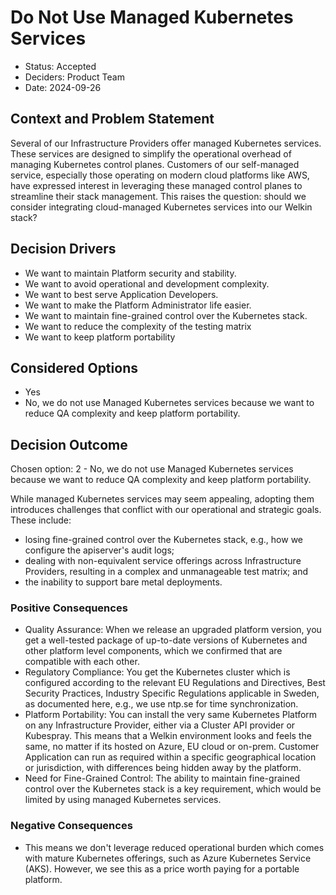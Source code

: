 # Do Not Use Managed Kubernetes Services

- Status: Accepted
- Deciders: Product Team
- Date: 2024-09-26

## Context and Problem Statement

Several of our Infrastructure Providers offer managed Kubernetes services. These services are designed to simplify the operational overhead of managing Kubernetes control planes. Customers of our self-managed service, especially those operating on modern cloud platforms like AWS, have expressed interest in leveraging these managed control planes to streamline their stack management.
This raises the question: should we consider integrating cloud-managed Kubernetes services into our Welkin stack?

## Decision Drivers

- We want to maintain Platform security and stability.
- We want to avoid operational and development complexity.
- We want to best serve Application Developers.
- We want to make the Platform Administrator life easier.
- We want to maintain fine-grained control over the Kubernetes stack.
- We want to reduce the complexity of the testing matrix
- We want to keep platform portability

## Considered Options

- Yes
- No, we do not use Managed Kubernetes services because we want to reduce QA complexity and keep platform portability.

## Decision Outcome

Chosen option: 2 - No, we do not use Managed Kubernetes services because we want to reduce QA complexity and keep platform portability.

While managed Kubernetes services may seem appealing, adopting them introduces challenges that conflict with our operational and strategic goals.
These include:

- losing fine-grained control over the Kubernetes stack, e.g., how we configure the apiserver's audit logs;
- dealing with non-equivalent service offerings across Infrastructure Providers, resulting in a complex and unmanageable test matrix; and
- the inability to support bare metal deployments.

### Positive Consequences

- Quality Assurance: When we release an upgraded platform version, you get a well-tested package of up-to-date versions of Kubernetes and other platform level components, which we confirmed that are compatible with each other.
- Regulatory Compliance: You get the Kubernetes cluster which is configured according to the relevant EU Regulations and Directives, Best Security Practices, Industry Specific Regulations applicable in Sweden, as documented here, e.g., we use ntp.se for time synchronization.
- Platform Portability: You can install the very same Kubernetes Platform on any Infrastructure Provider, either via a Cluster API provider or Kubespray. This means that a Welkin environment looks and feels the same, no matter if its hosted on Azure, EU cloud or on-prem. Customer Application can run as required within a specific geographical location or jurisdiction, with differences being hidden away by the platform.
- Need for Fine-Grained Control: The ability to maintain fine-grained control over the Kubernetes stack is a key requirement, which would be limited by using managed Kubernetes services.

### Negative Consequences

- This means we don't leverage reduced operational burden which comes with mature Kubernetes offerings, such as Azure Kubernetes Service (AKS). However, we see this as a price worth paying for a portable platform.
